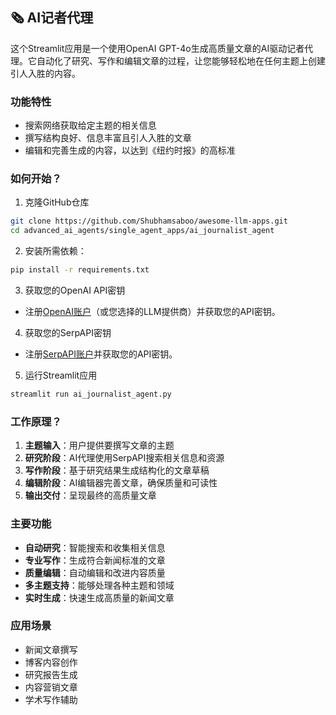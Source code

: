 ## 🗞️ AI记者代理 
这个Streamlit应用是一个使用OpenAI GPT-4o生成高质量文章的AI驱动记者代理。它自动化了研究、写作和编辑文章的过程，让您能够轻松地在任何主题上创建引人入胜的内容。

### 功能特性
- 搜索网络获取给定主题的相关信息
- 撰写结构良好、信息丰富且引人入胜的文章
- 编辑和完善生成的内容，以达到《纽约时报》的高标准

### 如何开始？

1. 克隆GitHub仓库

```bash
git clone https://github.com/Shubhamsaboo/awesome-llm-apps.git
cd advanced_ai_agents/single_agent_apps/ai_journalist_agent
```
2. 安装所需依赖：

```bash
pip install -r requirements.txt
```
3. 获取您的OpenAI API密钥

- 注册[OpenAI账户](https://platform.openai.com/)（或您选择的LLM提供商）并获取您的API密钥。

4. 获取您的SerpAPI密钥

- 注册[SerpAPI账户](https://serpapi.com/)并获取您的API密钥。

5. 运行Streamlit应用
```bash
streamlit run ai_journalist_agent.py
```

### 工作原理？

1. **主题输入**：用户提供要撰写文章的主题
2. **研究阶段**：AI代理使用SerpAPI搜索相关信息和资源
3. **写作阶段**：基于研究结果生成结构化的文章草稿
4. **编辑阶段**：AI编辑器完善文章，确保质量和可读性
5. **输出交付**：呈现最终的高质量文章

### 主要功能

- **自动研究**：智能搜索和收集相关信息
- **专业写作**：生成符合新闻标准的文章
- **质量编辑**：自动编辑和改进内容质量
- **多主题支持**：能够处理各种主题和领域
- **实时生成**：快速生成高质量的新闻文章

### 应用场景

- 新闻文章撰写
- 博客内容创作
- 研究报告生成
- 内容营销文章
- 学术写作辅助
